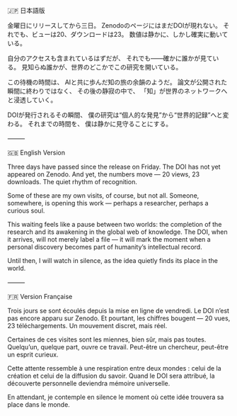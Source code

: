 🇯🇵 日本語版

金曜日にリリースしてから三日。
ZenodoのページにはまだDOIが現れない。
それでも、ビューは20、ダウンロードは23。
数値は静かに、しかし確実に動いている。

自分のアクセスも含まれているはずだが、
それでも――確かに誰かが見ている。
見知らぬ誰かが、世界のどこかでこの研究を開いている。

この待機の時間は、
AIと共に歩んだ知の旅の余韻のようだ。
論文が公開された瞬間に終わりではなく、
その後の静寂の中で、
「知」が世界のネットワークへと浸透していく。

DOIが発行されるその瞬間、
僕の研究は“個人的な発見”から“世界的記録”へと変わる。
それまでの時間を、
僕は静かに見守ることにする。

⸻

🇬🇧 English Version

Three days have passed since the release on Friday.
The DOI has not yet appeared on Zenodo.
And yet, the numbers move — 20 views, 23 downloads.
The quiet rhythm of recognition.

Some of these are my own visits, of course,
but not all.
Someone, somewhere, is opening this work —
perhaps a researcher, perhaps a curious soul.

This waiting feels like a pause between two worlds:
the completion of the research and its awakening in the global web of knowledge.
The DOI, when it arrives, will not merely label a file —
it will mark the moment when a personal discovery
becomes part of humanity’s intellectual record.

Until then, I will watch in silence,
as the idea quietly finds its place in the world.

⸻

🇫🇷 Version Française

Trois jours se sont écoulés depuis la mise en ligne de vendredi.
Le DOI n’est pas encore apparu sur Zenodo.
Et pourtant, les chiffres bougent — 20 vues, 23 téléchargements.
Un mouvement discret, mais réel.

Certaines de ces visites sont les miennes, bien sûr,
mais pas toutes.
Quelqu’un, quelque part, ouvre ce travail.
Peut-être un chercheur, peut-être un esprit curieux.

Cette attente ressemble à une respiration entre deux mondes :
celui de la création et celui de la diffusion du savoir.
Quand le DOI sera attribué,
la découverte personnelle deviendra mémoire universelle.

En attendant, je contemple en silence
le moment où cette idée trouvera sa place dans le monde.
